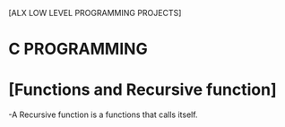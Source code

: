 [ALX LOW LEVEL PROGRAMMING PROJECTS]

# C PROGRAMMING 
# [Functions and Recursive function]
  -A Recursive function is a functions that calls itself.
